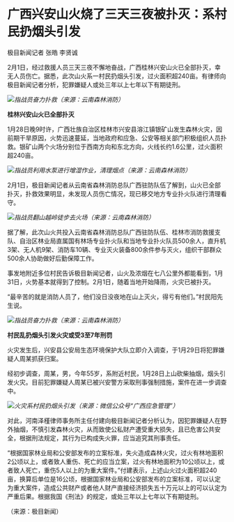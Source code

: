 # 广西兴安山火烧了三天三夜被扑灭：系村民扔烟头引发

极目新闻记者 张皓 李贤诚

2月1日，经过救援人员三天三夜不懈地奋战，广西桂林兴安山火已全部扑灭，幸无人员伤亡。据悉，此次山火系一村民扔烟头引发，过火面积超240亩。有律师向极目新闻记者分析，犯罪嫌疑人或处三年以上七年以下有期徒刑。

![](https://inews.gtimg.com/newsapp_bt/0/15638027548/1000)_指战员奋力扑救（来源：云南森林消防）_

**桂林兴安山火已全部扑灭**

1月28日晚9时许，广西壮族自治区桂林市兴安县溶江镇银矿山发生森林火灾，因前期干旱原因，火势迅速蔓延，当地政府和应急、公安等相关部门积极组织人员扑救。银矿山两个火场分别位于西南方向和东北方向，火线长约1.6公里，过火面积超240亩。

![](https://inews.gtimg.com/newsapp_bt/0/15638027551/1000)_指战员利用水泵进行增湿作业，清理烟点（来源：云南森林消防）_

2月1日，极目新闻记者从云南省森林消防总队广西驻防队伍了解到，山火已全部扑灭，扑救效果明显，未发现人员伤亡情况，现已移交地方专业扑火队进行清理看守。

![](https://inews.gtimg.com/newsapp_bt/0/15638027554/1000)_指战员翻山越岭徒步去火场（来源：云南森林消防）_

据了解，此次山火共投入云南省森林消防总队广西驻防队伍、桂林市消防救援支队、自治区林业局直属国有林场专业扑火队和当地专业扑火队员500余人，直升机3架、无人机9架、消防车10辆、专业灭火装备800余件参与灭火，组织干部群众500余人协助做好后勤保障工作。

事发地附近多位村民告诉极目新闻记者，山火及浓烟在七八公里外都能看到，1月31日，火势基本就得到了控制。2月1日，随着当地开始降雨，火灾已被扑灭。

“最辛苦的就是消防人员了，他们没日没夜地在山上灭火，得亏有他们。”村民阳先生说。

![](https://inews.gtimg.com/newsapp_bt/0/15638027557/1000)_指战员奋力扑救（来源：云南森林消防）_

**村民乱扔烟头引发火灾或受3至7年刑罚**

火灾发生后，兴安县公安局生态环境保护大队立即介入调查，于1月29日将犯罪嫌疑人周某抓获归案。

经初步调查，周某，男，今年55岁，系附近村民，1月28日上山砍柴抽烟，烟头引发火灾。目前犯罪嫌疑人周某已被兴安警方采取刑事强制措施，案件在进一步调查中。

![](https://inews.gtimg.com/newsapp_bt/0/15638027558/1000)_火灾系村民扔烟头引发（来源：微信公众号“广西应急管理”）_

对此，河南泽槿律师事务所主任付建向极目新闻记者分析认为，因犯罪嫌疑人在野外抽烟，不慎引发森林火灾，从而致使公私财产遭受重大损失，且已危害公共安全，根据刑法规定，其行为已构成失火罪，应当追究其刑事责任。

“根据国家林业局和公安部发布的立案标准，失火造成森林火灾，过火有林地面积2公顷以上，或者致人重伤、死亡的应当立案，过火有林地面积为10公顷以上，或者致人死亡，重伤5人以上的为重大案件。”付建表示，上述山火过火面积超240亩，换算后单位是16公顷，根据国家林业局和公安部发布的立案标准，可以认定为重大案件，造成公共财产或者他人财产直接经济损失五十万元以上的可以认定为严重后果。根据我国《刑法》的规定，或处三年以上七年以下有期徒刑。

（来源：极目新闻）

